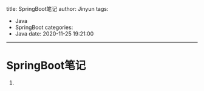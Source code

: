 title: SpringBoot笔记
author: Jinyun
tags:
  - Java
  - SpringBoot
categories:
  - Java
date: 2020-11-25 19:21:00
---
# SpringBoot笔记
1. 